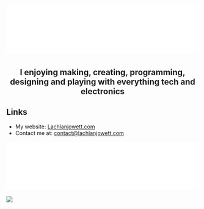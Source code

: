 # ![](./Header.svg)

## <p align=center>**I enjoying making, creating, programming, designing and playing with everything tech and electronics**</p>

## Links
- My website: [Lachlanjowett.com](https://Lachlanjowett.com)
- Contact me at: contact@lachlanjowett.com

![](./content.svg)

![](https://github-readme-stats.vercel.app/api?username=lochyj&theme=dark&hide_border=1)

